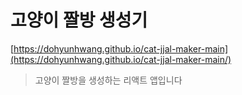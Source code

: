 # 고양이 짤방 생성기

[https://dohyunhwang.github.io/cat-jjal-maker-main](https://dohyunhwang.github.io/cat-jjal-maker-main/)

> 고양이 짤방을 생성하는 리액트 앱입니다
